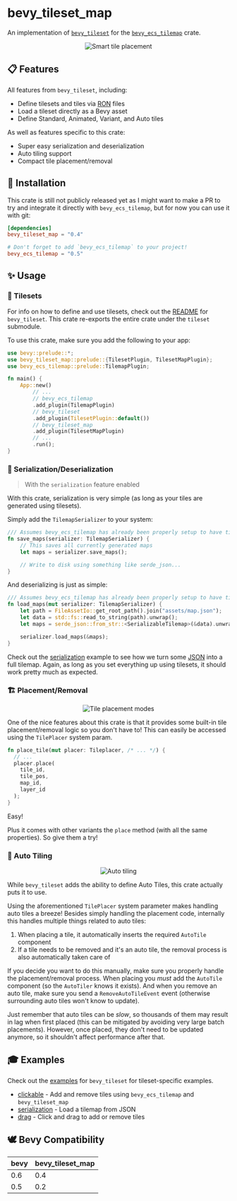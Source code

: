 # bevy_tileset_map

An implementation of  [`bevy_tileset`](https://github.com/MrGVSV/bevy_tileset) for
the [`bevy_ecs_tilemap`](https://github.com/StarArawn/bevy_ecs_tilemap) crate.

<p align="center">
	<img alt="Smart tile placement" src="https://github.com/MrGVSV/bevy_tileset_map/blob/main/screenshots/tile_placement_demo.gif" />
</p>


## 📋 Features

All features from `bevy_tileset`, including:

- Define tilesets and tiles via [RON](https://github.com/ron-rs/ron) files
- Load a tileset directly as a Bevy asset
- Define Standard, Animated, Variant, and Auto tiles

As well as features specific to this crate:

* Super easy serialization and deserialization
* Auto tiling support
* Compact tile placement/removal

## 📲 Installation

This crate is still not publicly released yet as I might want to make a PR to try and integrate it directly
with `bevy_ecs_tilemap`, but for now you can use it with git:

```toml
[dependencies]
bevy_tileset_map = "0.4"

# Don't forget to add `bevy_ecs_tilemap` to your project!
bevy_ecs_tilemap = "0.5"
```

## ✨ Usage

### 🧩 Tilesets

For info on how to define and use tilesets, check out the [README](https://github.com/MrGVSV/bevy_tileset#-usage)
for `bevy_tileset`. This crate re-exports the entire crate under the `tileset` submodule.

To use this crate, make sure you add the following to your app:

```rust
use bevy::prelude::*;
use bevy_tileset_map::prelude::{TilesetPlugin, TilesetMapPlugin};
use bevy_ecs_tilemap::prelude::TilemapPlugin;

fn main() {
    App::new()
        // ...
        // bevy_ecs_tilemap
        .add_plugin(TilemapPlugin)
        // bevy_tileset
        .add_plugin(TilesetPlugin::default())
        // bevy_tileset_map
        .add_plugin(TilesetMapPlugin)
        // ...
        .run();
}
```

### 💾 Serialization/Deserialization

> With the `serialization` feature enabled

With this crate, serialization is very simple (as long as your tiles are generated using tilesets).

Simply add the `TilemapSerializer` to your system:

```rust
/// Assumes bevy_ecs_tilemap has already been properly setup to have tiles read from it
fn save_maps(serializer: TilemapSerializer) {
    // This saves all currently generated maps
    let maps = serializer.save_maps();

    // Write to disk using something like serde_json...
}
```

And deserializing is just as simple:

```rust
/// Assumes bevy_ecs_tilemap has already been properly setup to have tiles placed into it
fn load_maps(mut serializer: TilemapSerializer) {
    let path = FileAssetIo::get_root_path().join("assets/map.json");
    let data = std::fs::read_to_string(path).unwrap();
    let maps = serde_json::from_str::<SerializableTilemap>(&data).unwrap();

    serializer.load_maps(&maps);
}
```

Check out
the [serialization](https://github.com/MrGVSV/bevy_tileset_map/blob/main/examples/serialization.rs)
example to see how we turn
some [JSON](https://github.com/MrGVSV/bevy_tileset_map/blob/main/assets/map.json) into a full
tilemap. Again, as long as you set everything up using tilesets, it should work pretty much as expected.

### 🏗 Placement/Removal

<p align="center">
	<img alt="Tile placement modes" src="https://github.com/MrGVSV/bevy_tileset_map/blob/main/screenshots/tile_placement_modes.gif" />
</p>


One of the nice features about this crate is that it provides some built-in tile placement/removal logic so you don't have to! This can easily be accessed using the `TilePlacer` system param.

```rust
fn place_tile(mut placer: Tileplacer, /* ... */) {
  // ...
  placer.place(
    tile_id,
    tile_pos,
    map_id,
    layer_id
  );
}
```

Easy!

Plus it comes with other variants the `place` method (with all the same properties). So give them a try!

### 🧠 Auto Tiling

<p align="center">
	<img alt="Auto tiling" src="https://github.com/MrGVSV/bevy_tileset_map/blob/main/screenshots/auto_tiling_demo.gif" />
</p>

While `bevy_tileset` adds the ability to define Auto Tiles, this crate actually puts it to use.

Using the aforementioned `TilePlacer` system parameter makes handling auto tiles a breeze! Besides simply handling the placement code, internally this handles multiple things related to auto tiles:

1. When placing a tile, it automatically inserts the required `AutoTile` component
2. If a tile needs to be removed and it's an auto tile, the removal process is also automatically taken care of

If you decide you want to do this manually, make sure you properly handle the placement/removal process. When placing you *must* add the `AutoTile` component (so the `AutoTiler` knows it exists). And when you remove an auto tile, make sure you send a `RemoveAutoTileEvent` event (otherwise surrounding auto tiles won't know to update).

Just remember that auto tiles can be _slow_, so thousands of them may result in lag when first placed (this can be mitigated by avoiding very large batch placements). However, once placed, they don't need to be updated anymore, so it shouldn't affect performance after that.

## 🎓 Examples

Check out the [examples](https://github.com/MrGVSV/bevy_tileset#-examples) for `bevy_tileset` for tileset-specific
examples.

* [clickable](https://github.com/MrGVSV/bevy_tileset_map/blob/main/examples/clickable.rs) - Add and remove tiles using `bevy_ecs_tilemap`
  and `bevy_tileset_map`
* [serialization](https://github.com/MrGVSV/bevy_tileset_map/blob/main/examples/serialization.rs) -
  Load a tilemap from JSON
* [drag](https://github.com/MrGVSV/bevy_tileset_map/blob/main/examples/drag.rs) -
  Click and drag to add or remove tiles

## 🕊 Bevy Compatibility

| bevy | bevy_tileset_map |
| ---- | ------------------------ |
| 0.6  | 0.4                     |
| 0.5  | 0.2                      |
